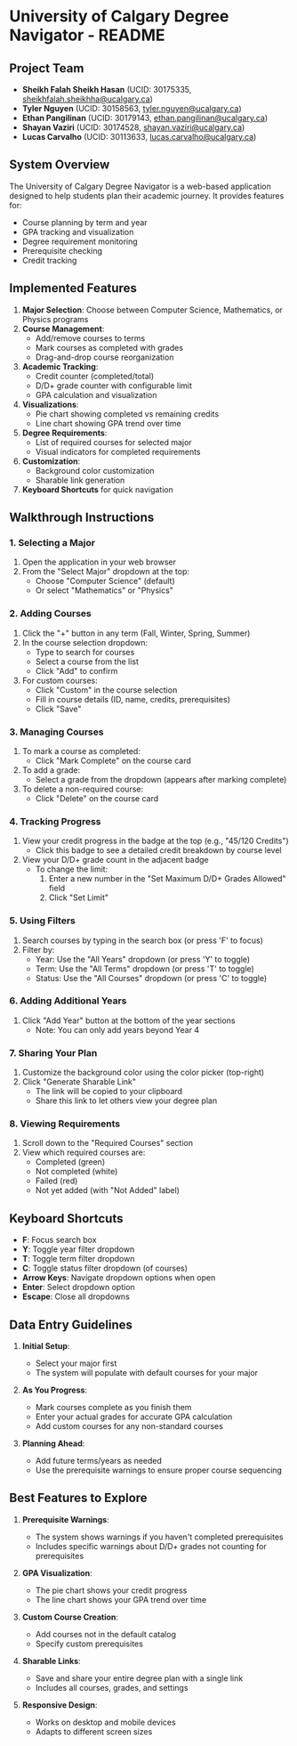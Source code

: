 # University of Calgary Degree Navigator - README

## Project Team
- **Sheikh Falah Sheikh Hasan** (UCID: 30175335, sheikhfalah.sheikhha@ucalgary.ca)
- **Tyler Nguyen** (UCID: 30158563, tyler.nguyen@ucalgary.ca)
- **Ethan Pangilinan** (UCID: 30179143, ethan.pangilinan@ucalgary.ca)
- **Shayan Vaziri** (UCID: 30174528, shayan.vaziri@ucalgary.ca)
- **Lucas Carvalho** (UCID: 30113633, lucas.carvalho@ucalgary.ca)

## System Overview
The University of Calgary Degree Navigator is a web-based application designed to help students plan their academic journey. It provides features for:
- Course planning by term and year
- GPA tracking and visualization
- Degree requirement monitoring
- Prerequisite checking
- Credit tracking

## Implemented Features
1. **Major Selection**: Choose between Computer Science, Mathematics, or Physics programs
2. **Course Management**:
   - Add/remove courses to terms
   - Mark courses as completed with grades
   - Drag-and-drop course reorganization
3. **Academic Tracking**:
   - Credit counter (completed/total)
   - D/D+ grade counter with configurable limit
   - GPA calculation and visualization
4. **Visualizations**:
   - Pie chart showing completed vs remaining credits
   - Line chart showing GPA trend over time
5. **Degree Requirements**:
   - List of required courses for selected major
   - Visual indicators for completed requirements
6. **Customization**:
   - Background color customization
   - Sharable link generation
7. **Keyboard Shortcuts** for quick navigation

## Walkthrough Instructions

### 1. Selecting a Major
1. Open the application in your web browser
2. From the "Select Major" dropdown at the top:
   - Choose "Computer Science" (default)
   - Or select "Mathematics" or "Physics"

### 2. Adding Courses
1. Click the "+" button in any term (Fall, Winter, Spring, Summer)
2. In the course selection dropdown:
   - Type to search for courses
   - Select a course from the list
   - Click "Add" to confirm
3. For custom courses:
   - Click "Custom" in the course selection
   - Fill in course details (ID, name, credits, prerequisites)
   - Click "Save"

### 3. Managing Courses
1. To mark a course as completed:
   - Click "Mark Complete" on the course card
2. To add a grade:
   - Select a grade from the dropdown (appears after marking complete)
3. To delete a non-required course:
   - Click "Delete" on the course card

### 4. Tracking Progress
1. View your credit progress in the badge at the top (e.g., "45/120 Credits")
   - Click this badge to see a detailed credit breakdown by course level
2. View your D/D+ grade count in the adjacent badge
   - To change the limit: 
     1. Enter a new number in the "Set Maximum D/D+ Grades Allowed" field
     2. Click "Set Limit"

### 5. Using Filters
1. Search courses by typing in the search box (or press 'F' to focus)
2. Filter by:
   - Year: Use the "All Years" dropdown (or press 'Y' to toggle)
   - Term: Use the "All Terms" dropdown (or press 'T' to toggle)
   - Status: Use the "All Courses" dropdown (or press 'C' to toggle)

### 6. Adding Additional Years
1. Click "Add Year" button at the bottom of the year sections
   - Note: You can only add years beyond Year 4

### 7. Sharing Your Plan
1. Customize the background color using the color picker (top-right)
2. Click "Generate Sharable Link"
   - The link will be copied to your clipboard
   - Share this link to let others view your degree plan

### 8. Viewing Requirements
1. Scroll down to the "Required Courses" section
2. View which required courses are:
   - Completed (green)
   - Not completed (white)
   - Failed (red)
   - Not yet added (with "Not Added" label)

## Keyboard Shortcuts
- **F**: Focus search box
- **Y**: Toggle year filter dropdown
- **T**: Toggle term filter dropdown
- **C**: Toggle status filter dropdown (of courses)
- **Arrow Keys**: Navigate dropdown options when open
- **Enter**: Select dropdown option
- **Escape**: Close all dropdowns

## Data Entry Guidelines
1. **Initial Setup**:
   - Select your major first
   - The system will populate with default courses for your major

2. **As You Progress**:
   - Mark courses complete as you finish them
   - Enter your actual grades for accurate GPA calculation
   - Add custom courses for any non-standard courses

3. **Planning Ahead**:
   - Add future terms/years as needed
   - Use the prerequisite warnings to ensure proper course sequencing

## Best Features to Explore
1. **Prerequisite Warnings**:
   - The system shows warnings if you haven't completed prerequisites
   - Includes specific warnings about D/D+ grades not counting for prerequisites

2. **GPA Visualization**:
   - The pie chart shows your credit progress
   - The line chart shows your GPA trend over time

3. **Custom Course Creation**:
   - Add courses not in the default catalog
   - Specify custom prerequisites

4. **Sharable Links**:
   - Save and share your entire degree plan with a single link
   - Includes all courses, grades, and settings

5. **Responsive Design**:
   - Works on desktop and mobile devices
   - Adapts to different screen sizes
